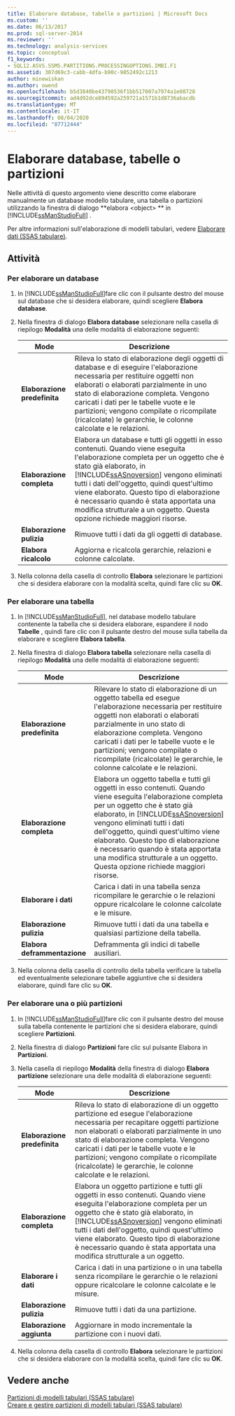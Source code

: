 ```yaml
---
title: Elaborare database, tabelle o partizioni | Microsoft Docs
ms.custom: ''
ms.date: 06/13/2017
ms.prod: sql-server-2014
ms.reviewer: ''
ms.technology: analysis-services
ms.topic: conceptual
f1_keywords:
- SQL12.ASVS.SSMS.PARTITIONS.PROCESSINGOPTIONS.IMBI.F1
ms.assetid: 307d69c3-cabb-4dfa-b90c-9852492c1213
author: minewiskan
ms.author: owend
ms.openlocfilehash: b5d3840be43798536f1bb517007a7974a1e08728
ms.sourcegitcommit: ad4d92dce894592a259721a1571b1d8736abacdb
ms.translationtype: MT
ms.contentlocale: it-IT
ms.lasthandoff: 08/04/2020
ms.locfileid: "87712444"
---
```

# <a name="process-database-table-or-partition"></a>Elaborare database, tabelle o partizioni
  Nelle attività di questo argomento viene descritto come elaborare manualmente un database modello tabulare, una tabella o partizioni utilizzando la finestra di dialogo **elabora \<object> ** in [!INCLUDE[ssManStudioFull](../../includes/ssmanstudiofull-md.md)] .  
  
 Per altre informazioni sull'elaborazione di modelli tabulari, vedere [Elaborare dati &#40;SSAS tabulare&#41;](../process-data-ssas-tabular.md).  
  
##  <a name="tasks"></a><a name="bkmk_process_tasks"></a>Attività  
  
###  <a name="to-process-a-database"></a><a name="bkmk_process_db"></a>Per elaborare un database  
  
1.  In [!INCLUDE[ssManStudioFull](../../includes/ssmanstudiofull-md.md)]fare clic con il pulsante destro del mouse sul database che si desidera elaborare, quindi scegliere **Elabora database**.  
  
2.  Nella finestra di dialogo **Elabora database** selezionare nella casella di riepilogo **Modalità** una delle modalità di elaborazione seguenti:  
  
    |Mode|Descrizione|  
    |----------|-----------------|  
    |**Elaborazione predefinita**|Rileva lo stato di elaborazione degli oggetti di database e di eseguire l'elaborazione necessaria per restituire oggetti non elaborati o elaborati parzialmente in uno stato di elaborazione completa. Vengono caricati i dati per le tabelle vuote e le partizioni; vengono compilate o ricompilate (ricalcolate) le gerarchie, le colonne calcolate e le relazioni.|  
    |**Elaborazione completa**|Elabora un database e tutti gli oggetti in esso contenuti. Quando viene eseguita l'elaborazione completa per un oggetto che è stato già elaborato, in [!INCLUDE[ssASnoversion](../../includes/ssasnoversion-md.md)] vengono eliminati tutti i dati dell'oggetto, quindi quest'ultimo viene elaborato. Questo tipo di elaborazione è necessario quando è stata apportata una modifica strutturale a un oggetto. Questa opzione richiede maggiori risorse.|  
    |**Elaborazione pulizia**|Rimuove tutti i dati da gli oggetti di database.|  
    |**Elabora ricalcolo**|Aggiorna e ricalcola gerarchie, relazioni e colonne calcolate.|  
  
3.  Nella colonna della casella di controllo **Elabora** selezionare le partizioni che si desidera elaborare con la modalità scelta, quindi fare clic su **OK**.  
  
###  <a name="to-process-a-table"></a><a name="bkmk_process_table"></a>Per elaborare una tabella  
  
1.  In [!INCLUDE[ssManStudioFull](../../includes/ssmanstudiofull-md.md)], nel database modello tabulare contenente la tabella che si desidera elaborare, espandere il nodo **Tabelle** , quindi fare clic con il pulsante destro del mouse sulla tabella da elaborare e scegliere **Elabora tabella**.  
  
2.  Nella finestra di dialogo **Elabora tabella** selezionare nella casella di riepilogo **Modalità** una delle modalità di elaborazione seguenti:  
  
    |Mode|Descrizione|  
    |----------|-----------------|  
    |**Elaborazione predefinita**|Rilevare lo stato di elaborazione di un oggetto tabella ed esegue l'elaborazione necessaria per restituire oggetti non elaborati o elaborati parzialmente in uno stato di elaborazione completa. Vengono caricati i dati per le tabelle vuote e le partizioni; vengono compilate o ricompilate (ricalcolate) le gerarchie, le colonne calcolate e le relazioni.|  
    |**Elaborazione completa**|Elabora un oggetto tabella e tutti gli oggetti in esso contenuti. Quando viene eseguita l'elaborazione completa per un oggetto che è stato già elaborato, in [!INCLUDE[ssASnoversion](../../includes/ssasnoversion-md.md)] vengono eliminati tutti i dati dell'oggetto, quindi quest'ultimo viene elaborato. Questo tipo di elaborazione è necessario quando è stata apportata una modifica strutturale a un oggetto. Questa opzione richiede maggiori risorse.|  
    |**Elaborare i dati**|Carica i dati in una tabella senza ricompilare le gerarchie o le relazioni oppure ricalcolare le colonne calcolate e le misure.|  
    |**Elaborazione pulizia**|Rimuove tutti i dati da una tabella e qualsiasi partizione della tabella.|  
    |**Elabora deframmentazione**|Deframmenta gli indici di tabelle ausiliari.|  
  
3.  Nella colonna della casella di controllo della tabella verificare la tabella ed eventualmente selezionare tabelle aggiuntive che si desidera elaborare, quindi fare clic su **OK**.  
  
###  <a name="to-process-one-or-more-partitions"></a><a name="bkmk_process_partition"></a>Per elaborare una o più partizioni  
  
1.  In [!INCLUDE[ssManStudioFull](../../includes/ssmanstudiofull-md.md)]fare clic con il pulsante destro del mouse sulla tabella contenente le partizioni che si desidera elaborare, quindi scegliere **Partizioni**.  
  
2.  Nella finestra di dialogo **Partizioni** fare clic sul pulsante Elabora in **Partizioni**.  
  
3.  Nella casella di riepilogo **Modalità** della finestra di dialogo **Elabora partizione** selezionare una delle modalità di elaborazione seguenti:  
  
    |Mode|Descrizione|  
    |----------|-----------------|  
    |**Elaborazione predefinita**|Rileva lo stato di elaborazione di un oggetto partizione ed esegue l'elaborazione necessaria per recapitare oggetti partizione non elaborati o elaborati parzialmente in uno stato di elaborazione completa. Vengono caricati i dati per le tabelle vuote e le partizioni; vengono compilate o ricompilate (ricalcolate) le gerarchie, le colonne calcolate e le relazioni.|  
    |**Elaborazione completa**|Elabora un oggetto partizione e tutti gli oggetti in esso contenuti. Quando viene eseguita l'elaborazione completa per un oggetto che è stato già elaborato, in [!INCLUDE[ssASnoversion](../../includes/ssasnoversion-md.md)] vengono eliminati tutti i dati dell'oggetto, quindi quest'ultimo viene elaborato. Questo tipo di elaborazione è necessario quando è stata apportata una modifica strutturale a un oggetto.|  
    |**Elaborare i dati**|Carica i dati in una partizione o in una tabella senza ricompilare le gerarchie o le relazioni oppure ricalcolare le colonne calcolate e le misure.|  
    |**Elaborazione pulizia**|Rimuove tutti i dati da una partizione.|  
    |**Elaborazione aggiunta**|Aggiornare in modo incrementale la partizione con i nuovi dati.|  
  
4.  Nella colonna della casella di controllo **Elabora** selezionare le partizioni che si desidera elaborare con la modalità scelta, quindi fare clic su **OK**.  
  
## <a name="see-also"></a>Vedere anche  
 [Partizioni di modelli tabulari &#40;SSAS tabulare&#41;](tabular-model-partitions-ssas-tabular.md)   
 [Creare e gestire partizioni di modelli tabulari &#40;SSAS tabulare&#41;](create-and-manage-tabular-model-partitions-ssas-tabular.md)  
  
  

